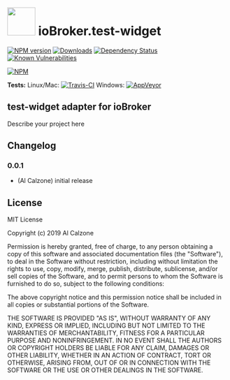 <h1>
	<img src="https://github.com/AlCalzone/ioBroker.test-widget/blob/master/admin/test-widget.png" width="64"/>
	ioBroker.test-widget
</h1>

[![NPM version](http://img.shields.io/npm/v/iobroker.test-widget.svg)](https://www.npmjs.com/package/iobroker.test-widget)
[![Downloads](https://img.shields.io/npm/dm/iobroker.test-widget.svg)](https://www.npmjs.com/package/iobroker.test-widget)
[![Dependency Status](https://img.shields.io/david/AlCalzone/iobroker.test-widget.svg)](https://david-dm.org/AlCalzone/iobroker.test-widget)
[![Known Vulnerabilities](https://snyk.io/test/github/AlCalzone/ioBroker.test-widget/badge.svg)](https://snyk.io/test/github/AlCalzone/ioBroker.test-widget)

[![NPM](https://nodei.co/npm/iobroker.test-widget.png?downloads=true)](https://nodei.co/npm/iobroker.test-widget/)

**Tests:** Linux/Mac: [![Travis-CI](http://img.shields.io/travis/AlCalzone/ioBroker.test-widget/master.svg)](https://travis-ci.org/AlCalzone/ioBroker.test-widget)
Windows: [![AppVeyor](https://ci.appveyor.com/api/projects/status/github/AlCalzone/ioBroker.test-widget?branch=master&svg=true)](https://ci.appveyor.com/project/AlCalzone/ioBroker-test-widget/)

## test-widget adapter for ioBroker

Describe your project here

## Changelog

### 0.0.1
* (Al Calzone) initial release

## License
MIT License

Copyright (c) 2019 Al Calzone

Permission is hereby granted, free of charge, to any person obtaining a copy
of this software and associated documentation files (the "Software"), to deal
in the Software without restriction, including without limitation the rights
to use, copy, modify, merge, publish, distribute, sublicense, and/or sell
copies of the Software, and to permit persons to whom the Software is
furnished to do so, subject to the following conditions:

The above copyright notice and this permission notice shall be included in all
copies or substantial portions of the Software.

THE SOFTWARE IS PROVIDED "AS IS", WITHOUT WARRANTY OF ANY KIND, EXPRESS OR
IMPLIED, INCLUDING BUT NOT LIMITED TO THE WARRANTIES OF MERCHANTABILITY,
FITNESS FOR A PARTICULAR PURPOSE AND NONINFRINGEMENT. IN NO EVENT SHALL THE
AUTHORS OR COPYRIGHT HOLDERS BE LIABLE FOR ANY CLAIM, DAMAGES OR OTHER
LIABILITY, WHETHER IN AN ACTION OF CONTRACT, TORT OR OTHERWISE, ARISING FROM,
OUT OF OR IN CONNECTION WITH THE SOFTWARE OR THE USE OR OTHER DEALINGS IN THE
SOFTWARE.